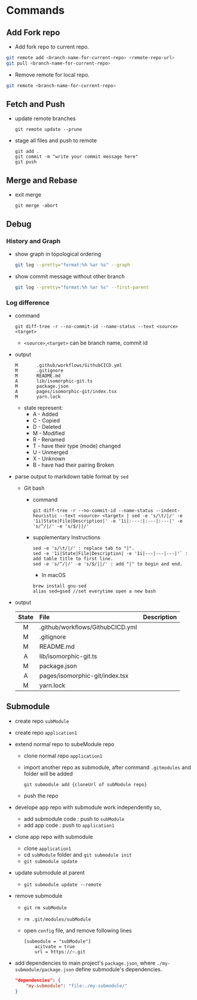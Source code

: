 # Commands

## Add Fork repo

- Add fork repo to current repo.

```bash
git remote add <branch-name-for-current-repo> <remote-repo-url>
git pull <branch-name-for-current-repo>
```

- Remove remote for local repo.

```bash
git remote <branch-name-for-current-repo>
```

## Fetch and Push

- update remote branches

    ```
    git remote update --prune
    ```

- stage all files and push to remote

    ```
    git add .
    git commit -m "write your commit message here"
    git push
    ```

## Merge and Rebase

- exit merge

    ```
    git merge -abort
    ```

## Debug

### History and Graph

- show graph in topological ordering

    ```sh
    git log --pretty="format:%h %ar %s" --graph
    ```

- show commit message without other branch

    ```sh
    git log --pretty="format:%h %ar %s" --first-parent
    ```

### Log difference

- command

    ```
    git diff-tree -r --no-commit-id --name-status --text <source> <target>
    ```
    - `<source>`,`<target>` can be branch name, commit id

- output

    ```
    M       .github/workflows/GithubCICD.yml
    M       .gitignore
    M       README.md
    A       lib/isomorphic-git.ts
    M       package.json
    A       pages/isomorphic-git/index.tsx
    M       yarn.lock
    ```
    - state represent:
        * A - Added
        * C - Copied
        * D - Deleted
        * M - Modified
        * R - Renamed
        * T - have their type (mode) changed
        * U - Unmerged
        * X - Unknown
        * B - have had their pairing Broken

- parse output to markdown table format by `sed`

    - Git bash
        
        - command

            ```
            git diff-tree -r --no-commit-id --name-status --indent-heuristic --text <source> <target> | sed -e 's/\t/|/' -e '1i|State|File|Description|' -e '1i|:---:|:---|:---|' -e 's/^/|/' -e 's/$/||/'
            ```

        - supplementary Instructions

            ```
            sed -e 's/\t/|/' : replace tab to "|".
            sed -e '1i|State|File|Description| -e '1i|---|---|---|'` : add table title to first line.
            sed -e 's/^/|/' -e 's/$/||/' : add "|" to begin and end. 
            ```
            
            - In macOS
            ```
            brew install gnu-sed
            alias sed=gsed //set everytime open a new bash
            ```
         
- output

    |State|File|Description|
    |:---:|:---|:---|
    |M|.github/workflows/GithubCICD.yml||
    |M|.gitignore||
    |M|README.md||
    |A|lib/isomorphic-git.ts||
    |M|package.json||
    |A|pages/isomorphic-git/index.tsx||
    |M|yarn.lock||

## Submodule

- create repo `subModule`
- create repo `application1`
- extend normal repo to subeModule repo 
    - clone normal repo `application1`
    - import another repo as submodule, after command `.gitmodules` and folder will be added 
        
        `git submodule add {cloneUrl of subModule repo}`
    - push the repo

- develope app repo with submodule work independently so,

    - add submodule code : push to `subModule`
    - add app code : push to `application1`

- clone app repo with submodule 
    - clone `application1`
    - cd `subModule` folder and `git submodule init`
    - `git submodule update`

- update submodule at parent
    - `git submodule update --remote`

- remove submodule
    - `git rm subModule`
    - `rm .git/modules/subModule`
    -  open `config` file, and remove following lines
        
        ```
        [submodule = "subModule"]
            acitvate = true
            url = https://~.git
        ```

- add dependencies to main project's `package.json`, where `./my-submodule/package.json` define submodule's dependencies.

    ```json
    "dependencies": {
        "my-submodule": "file:./my-submodule/"
    }
    ```
